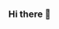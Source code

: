 ### Hi there 👋

<!--
**mumbx/mumbx** is a ✨ _special_ ✨ repository because its `README.md` (this file) appears on your GitHub profile.

<a href="https://github.com/mumbx/mumbx">
  <img align = "left" src = "https://github-readme-stats.vercel.app/api/top-langs/?username=mumbx" />
</a>

<a href="https://github.com/mumbx/mumbx">
  <img align = "right" src = "https://github-readme-stats.vercel.app/api?username=mumbx&show_icons=true" />
</a>
